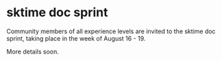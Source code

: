 # sktime doc sprint
Community members of all experience levels are invited to the sktime doc sprint, taking place in the week of August 16 - 19.

More details soon.

